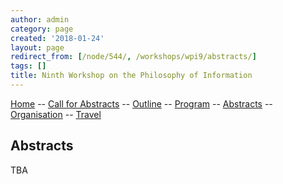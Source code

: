 ```yaml
---
author: admin
category: page
created: '2018-01-24'
layout: page
redirect_from: [/node/544/, /workshops/wpi9/abstracts/]
tags: []
title: Ninth Workshop on the Philosophy of Information
---
```


[Home](/workshops/wpi9/home/) -- [Call for Abstracts](/workshops/wpi9/call/) -- [Outline](/workshops/wpi9/outline/) -- [Program](/workshops/wpi9/program/) -- [Abstracts](/workshops/wpi9/abstracts/) -- [Organisation](/workshops/wpi9/pc/) -- [Travel](/workshops/wpi9/travel/)

## Abstracts

TBA

